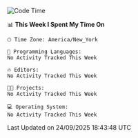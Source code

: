 

<!--START_SECTION:waka-->
![Code Time](http://img.shields.io/badge/Code%20Time-1%2C075%20hrs%2017%20mins-blue)

📊 **This Week I Spent My Time On** 

```text
🕑︎ Time Zone: America/New_York

💬 Programming Languages: 
No Activity Tracked This Week

🔥 Editors: 
No Activity Tracked This Week

🐱‍💻 Projects: 
No Activity Tracked This Week

💻 Operating System: 
No Activity Tracked This Week
```


 Last Updated on 24/09/2025 18:43:48 UTC
<!--END_SECTION:waka-->
